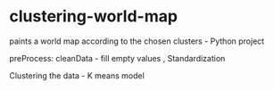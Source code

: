 # clustering-world-map
paints a world map according to the chosen clusters - Python project


preProcess:
cleanData - fill empty values , Standardization

Clustering the data - K means model
